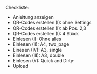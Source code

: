 Checkliste:

- Anleitung anzeigen
- QR-Codes erstellen (I): ohne Settings
- QR-Codes erstellen (I): ab Pos. 2,3
- QR-Codes erstellen (I): 4 Stück
- Einlesen (I): Ohne alles
- Einlesen (II): A4, two_page
- Einesen (IV): A3, single
- Einlesen (III): A3, double
- Einlesen (V): Quick and Dirty
- Upload